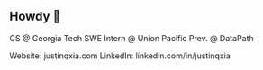 ## Howdy 🤠

<!--
**justinqxia/justinqxia** is a ✨ _special_ ✨ repository because its `README.md` (this file) appears on your GitHub profile.

Here are some ideas to get you started:

- 🔭 I’m currently working on ...
- 🌱 I’m currently learning ...
- 👯 I’m looking to collaborate on ...
- 🤔 I’m looking for help with ...
- 💬 Ask me about ...
- 📫 How to reach me: ...
- 😄 Pronouns: ...
- ⚡ Fun fact: ...
-->
CS @ Georgia Tech
SWE Intern @ Union Pacific
Prev. @ DataPath

Website: justinqxia.com
LinkedIn: linkedin.com/in/justinqxia
